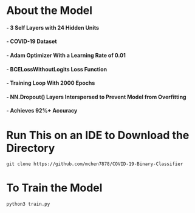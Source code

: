 # About the Model
#### - 3 Self Layers with 24 Hidden Units
#### - COVID-19 Dataset 
#### - Adam Optimizer With a Learning Rate of 0.01
#### - BCELossWithoutLogits Loss Function
#### - Training Loop With 2000 Epochs
#### - NN.Dropout() Layers Interspersed to Prevent Model from Overfitting
#### - Achieves 92%+ Accuracy 
###
# Run This on an IDE to Download the Directory
```git clone https://github.com/mchen7878/COVID-19-Binary-Classifier```
##
# To Train the Model
```python3 train.py```
